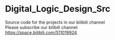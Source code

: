 # Digital_Logic_Design_Src
Source code for the projects in our bilibili channel  
Please subscribe our bilibili channel:  
https://space.bilibili.com/511019924
